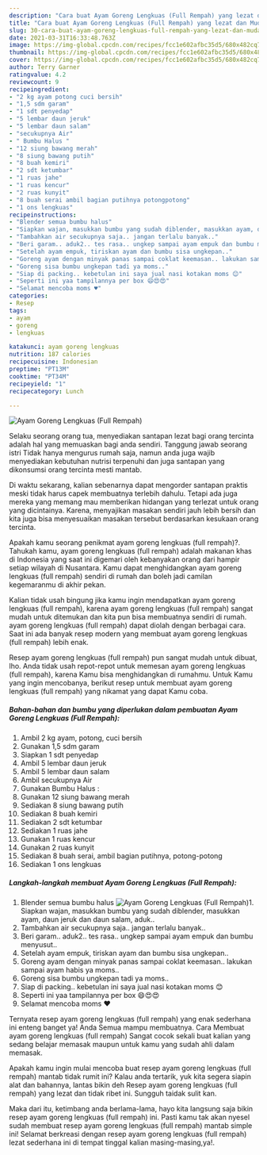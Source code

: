 ```yaml
---
description: "Cara buat Ayam Goreng Lengkuas (Full Rempah) yang lezat dan Mudah Dibuat"
title: "Cara buat Ayam Goreng Lengkuas (Full Rempah) yang lezat dan Mudah Dibuat"
slug: 30-cara-buat-ayam-goreng-lengkuas-full-rempah-yang-lezat-dan-mudah-dibuat
date: 2021-03-31T16:33:48.763Z
image: https://img-global.cpcdn.com/recipes/fcc1e602afbc35d5/680x482cq70/ayam-goreng-lengkuas-full-rempah-foto-resep-utama.jpg
thumbnail: https://img-global.cpcdn.com/recipes/fcc1e602afbc35d5/680x482cq70/ayam-goreng-lengkuas-full-rempah-foto-resep-utama.jpg
cover: https://img-global.cpcdn.com/recipes/fcc1e602afbc35d5/680x482cq70/ayam-goreng-lengkuas-full-rempah-foto-resep-utama.jpg
author: Terry Garner
ratingvalue: 4.2
reviewcount: 9
recipeingredient:
- "2 kg ayam potong cuci bersih"
- "1,5 sdm garam"
- "1 sdt penyedap"
- "5 lembar daun jeruk"
- "5 lembar daun salam"
- "secukupnya Air"
- " Bumbu Halus "
- "12 siung bawang merah"
- "8 siung bawang putih"
- "8 buah kemiri"
- "2 sdt ketumbar"
- "1 ruas jahe"
- "1 ruas kencur"
- "2 ruas kunyit"
- "8 buah serai ambil bagian putihnya potongpotong"
- "1 ons lengkuas"
recipeinstructions:
- "Blender semua bumbu halus"
- "Siapkan wajan, masukkan bumbu yang sudah diblender, masukkan ayam, daun jeruk dan daun salam, aduk.."
- "Tambahkan air secukupnya saja.. jangan terlalu banyak.."
- "Beri garam.. aduk2.. tes rasa.. ungkep sampai ayam empuk dan bumbu menyusut.."
- "Setelah ayam empuk, tiriskan ayam dan bumbu sisa ungkepan.."
- "Goreng ayam dengan minyak panas sampai coklat keemasan.. lakukan sampai ayam habis ya moms.."
- "Goreng sisa bumbu ungkepan tadi ya moms.."
- "Siap di packing.. kebetulan ini saya jual nasi kotakan moms 😊"
- "Seperti ini yaa tampilannya per box 😄😍😍"
- "Selamat mencoba moms ♥️"
categories:
- Resep
tags:
- ayam
- goreng
- lengkuas

katakunci: ayam goreng lengkuas 
nutrition: 187 calories
recipecuisine: Indonesian
preptime: "PT13M"
cooktime: "PT34M"
recipeyield: "1"
recipecategory: Lunch

---
```



![Ayam Goreng Lengkuas (Full Rempah)](https://img-global.cpcdn.com/recipes/fcc1e602afbc35d5/680x482cq70/ayam-goreng-lengkuas-full-rempah-foto-resep-utama.jpg)

Selaku seorang orang tua, menyediakan santapan lezat bagi orang tercinta adalah hal yang memuaskan bagi anda sendiri. Tanggung jawab seorang istri Tidak hanya mengurus rumah saja, namun anda juga wajib menyediakan kebutuhan nutrisi terpenuhi dan juga santapan yang dikonsumsi orang tercinta mesti mantab.

Di waktu  sekarang, kalian sebenarnya dapat mengorder santapan praktis meski tidak harus capek membuatnya terlebih dahulu. Tetapi ada juga mereka yang memang mau memberikan hidangan yang terlezat untuk orang yang dicintainya. Karena, menyajikan masakan sendiri jauh lebih bersih dan kita juga bisa menyesuaikan masakan tersebut berdasarkan kesukaan orang tercinta. 



Apakah kamu seorang penikmat ayam goreng lengkuas (full rempah)?. Tahukah kamu, ayam goreng lengkuas (full rempah) adalah makanan khas di Indonesia yang saat ini digemari oleh kebanyakan orang dari hampir setiap wilayah di Nusantara. Kamu dapat menghidangkan ayam goreng lengkuas (full rempah) sendiri di rumah dan boleh jadi camilan kegemaranmu di akhir pekan.

Kalian tidak usah bingung jika kamu ingin mendapatkan ayam goreng lengkuas (full rempah), karena ayam goreng lengkuas (full rempah) sangat mudah untuk ditemukan dan kita pun bisa membuatnya sendiri di rumah. ayam goreng lengkuas (full rempah) dapat diolah dengan berbagai cara. Saat ini ada banyak resep modern yang membuat ayam goreng lengkuas (full rempah) lebih enak.

Resep ayam goreng lengkuas (full rempah) pun sangat mudah untuk dibuat, lho. Anda tidak usah repot-repot untuk memesan ayam goreng lengkuas (full rempah), karena Kamu bisa menghidangkan di rumahmu. Untuk Kamu yang ingin mencobanya, berikut resep untuk membuat ayam goreng lengkuas (full rempah) yang nikamat yang dapat Kamu coba.

<!--inarticleads1-->

##### Bahan-bahan dan bumbu yang diperlukan dalam pembuatan Ayam Goreng Lengkuas (Full Rempah):

1. Ambil 2 kg ayam, potong, cuci bersih
1. Gunakan 1,5 sdm garam
1. Siapkan 1 sdt penyedap
1. Ambil 5 lembar daun jeruk
1. Ambil 5 lembar daun salam
1. Ambil secukupnya Air
1. Gunakan  Bumbu Halus :
1. Gunakan 12 siung bawang merah
1. Sediakan 8 siung bawang putih
1. Sediakan 8 buah kemiri
1. Sediakan 2 sdt ketumbar
1. Sediakan 1 ruas jahe
1. Gunakan 1 ruas kencur
1. Gunakan 2 ruas kunyit
1. Sediakan 8 buah serai, ambil bagian putihnya, potong-potong
1. Sediakan 1 ons lengkuas




<!--inarticleads2-->

##### Langkah-langkah membuat Ayam Goreng Lengkuas (Full Rempah):

1. Blender semua bumbu halus
<img src="https://img-global.cpcdn.com/steps/14b4afb176a86031/160x128cq70/ayam-goreng-lengkuas-full-rempah-langkah-memasak-1-foto.jpg" alt="Ayam Goreng Lengkuas (Full Rempah)">1. Siapkan wajan, masukkan bumbu yang sudah diblender, masukkan ayam, daun jeruk dan daun salam, aduk..
1. Tambahkan air secukupnya saja.. jangan terlalu banyak..
1. Beri garam.. aduk2.. tes rasa.. ungkep sampai ayam empuk dan bumbu menyusut..
1. Setelah ayam empuk, tiriskan ayam dan bumbu sisa ungkepan..
1. Goreng ayam dengan minyak panas sampai coklat keemasan.. lakukan sampai ayam habis ya moms..
1. Goreng sisa bumbu ungkepan tadi ya moms..
1. Siap di packing.. kebetulan ini saya jual nasi kotakan moms 😊
1. Seperti ini yaa tampilannya per box 😄😍😍
1. Selamat mencoba moms ♥️




Ternyata resep ayam goreng lengkuas (full rempah) yang enak sederhana ini enteng banget ya! Anda Semua mampu membuatnya. Cara Membuat ayam goreng lengkuas (full rempah) Sangat cocok sekali buat kalian yang sedang belajar memasak maupun untuk kamu yang sudah ahli dalam memasak.

Apakah kamu ingin mulai mencoba buat resep ayam goreng lengkuas (full rempah) mantab tidak rumit ini? Kalau anda tertarik, yuk kita segera siapin alat dan bahannya, lantas bikin deh Resep ayam goreng lengkuas (full rempah) yang lezat dan tidak ribet ini. Sungguh taidak sulit kan. 

Maka dari itu, ketimbang anda berlama-lama, hayo kita langsung saja bikin resep ayam goreng lengkuas (full rempah) ini. Pasti kamu tak akan nyesel sudah membuat resep ayam goreng lengkuas (full rempah) mantab simple ini! Selamat berkreasi dengan resep ayam goreng lengkuas (full rempah) lezat sederhana ini di tempat tinggal kalian masing-masing,ya!.

